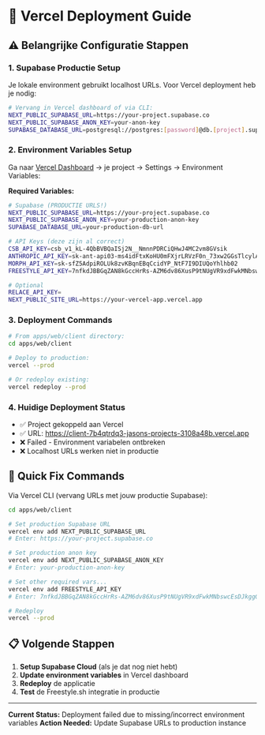 # 🚀 Vercel Deployment Guide

## ⚠️ Belangrijke Configuratie Stappen

### 1. **Supabase Productie Setup**
Je lokale environment gebruikt localhost URLs. Voor Vercel deployment heb je nodig:

```bash
# Vervang in Vercel dashboard of via CLI:
NEXT_PUBLIC_SUPABASE_URL=https://your-project.supabase.co
NEXT_PUBLIC_SUPABASE_ANON_KEY=your-anon-key
SUPABASE_DATABASE_URL=postgresql://postgres:[password]@db.[project].supabase.co:5432/postgres
```

### 2. **Environment Variables Setup**
Ga naar [Vercel Dashboard](https://vercel.com/dashboard) → je project → Settings → Environment Variables:

**Required Variables:**
```bash
# Supabase (PRODUCTIE URLS!)
NEXT_PUBLIC_SUPABASE_URL=https://your-project.supabase.co
NEXT_PUBLIC_SUPABASE_ANON_KEY=your-production-anon-key
SUPABASE_DATABASE_URL=your-production-db-url

# API Keys (deze zijn al correct)
CSB_API_KEY=csb_v1_kL-4QbBVBQaISj2N__NmnnPDRCiQHwJ4MC2vm8GVsik
ANTHROPIC_API_KEY=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
MORPH_API_KEY=sk-sfZ5AdpiROLUk8zvKBqnEBqCcidYP_NtF7I9DIUQoYhlhb02
FREESTYLE_API_KEY=7nfkdJBBGqZAN8kGccHrRs-AZM6dv86XusP9tNUgVR9xdFwkMNbswcEsDJkggGLZBdQ

# Optional
RELACE_API_KEY=
NEXT_PUBLIC_SITE_URL=https://your-vercel-app.vercel.app
```

### 3. **Deployment Commands**
```bash
# From apps/web/client directory:
cd apps/web/client

# Deploy to production:
vercel --prod

# Or redeploy existing:
vercel redeploy --prod
```

### 4. **Huidige Deployment Status**
- ✅ Project gekoppeld aan Vercel
- ✅ URL: https://client-7b4qtrdq3-jasons-projects-3108a48b.vercel.app
- ❌ Failed - Environment variabelen ontbreken
- ❌ Localhost URLs werken niet in productie

## 🔧 **Quick Fix Commands**

Via Vercel CLI (vervang URLs met jouw productie Supabase):
```bash
cd apps/web/client

# Set production Supabase URL
vercel env add NEXT_PUBLIC_SUPABASE_URL
# Enter: https://your-project.supabase.co

# Set production anon key  
vercel env add NEXT_PUBLIC_SUPABASE_ANON_KEY
# Enter: your-production-anon-key

# Set other required vars...
vercel env add FREESTYLE_API_KEY
# Enter: 7nfkdJBBGqZAN8kGccHrRs-AZM6dv86XusP9tNUgVR9xdFwkMNbswcEsDJkggGLZBdQ

# Redeploy
vercel --prod
```

## 📋 **Volgende Stappen**

1. **Setup Supabase Cloud** (als je dat nog niet hebt)
2. **Update environment variables** in Vercel dashboard
3. **Redeploy** de applicatie
4. **Test** de Freestyle.sh integratie in productie

---

**Current Status:** Deployment failed due to missing/incorrect environment variables
**Action Needed:** Update Supabase URLs to production instance